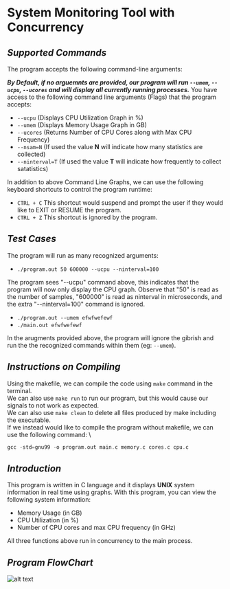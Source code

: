 # System Monitoring Tool with Concurrency

## *Supported Commands*
The program accepts the following command-line arguments:

***By Default, if  no arguemnts are provided, our program will run ```--umem```, ```--ucpu```, ```--ucores``` and will display all currently running processes.***
You have access to the following command line arguments (Flags) that the program accepts:
- ```--ucpu``` (Displays CPU Utilization Graph in %)
- ```--umem``` (Displays Memory Usage Graph in GB)
- ```--ucores``` (Returns Number of CPU Cores along with Max CPU Frequency)
- ```--nsam=N``` (If used the value **N** will indicate how many statistics are collected)
- ```--ninterval=T``` (If used the value **T** will indicate how frequently to collect satatistics)

In addition to above Command Line Graphs, we can use the following keyboard shortcuts to control the program runtime:
- ```CTRL + C``` This shortcut would suspend and prompt the user if they would like to EXIT or RESUME the program.
- ```CTRL + Z``` This shortcut is ignored by the program.

## *Test Cases*

The program will run as many recognized arguments: 

- ```./program.out 50 600000 --ucpu --ninterval=100```

The program sees "--ucpu" command above, this indicates that the program will now only display the CPU graph. Observe that "50" is read as the number of samples, "600000" is read as ninterval in microseconds, and the extra "--ninterval=100" command is ignored. 

- ```./program.out --umem efwfwefewf```
- ```./main.out efwfwefewf```

In the arugments provided above, the program will ignore the gibrish and run the the recognized commands within them (eg: ```--umem```).

## *Instructions on Compiling*
Using the makefile, we can compile the code using ```make``` command in the terminal.\
We can also use ```make run``` to run our program, but this would cause our signals to not work as expected.\
We can also use ```make clean``` to delete all files produced by make including the executable.\
If we instead would like to compile the program without makefile, we can use the following command: \
```C
gcc -std=gnu99 -o program.out main.c memory.c cores.c cpu.c
```

## *Introduction*
This program is written in C language and it displays **UNIX** system information in real time using graphs.
With this program, you can view the following system information:
- Memory Usage (in GB)
- CPU Utilization (in %)
- Number of CPU cores and max CPU frequency (in GHz)

All three functions above run in concurrency to the main process.


## *Program FlowChart*
![alt text](flowchara3.png)



